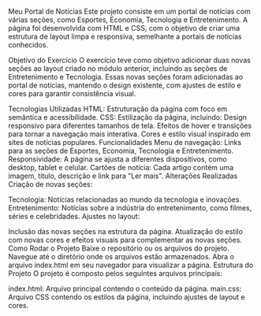 Meu Portal de Notícias
Este projeto consiste em um portal de notícias com várias seções, como Esportes, Economia, Tecnologia e Entretenimento. A página foi desenvolvida com HTML e CSS, com o objetivo de criar uma estrutura de layout limpa e responsiva, semelhante a portais de notícias conhecidos.

Objetivo do Exercício
O exercício teve como objetivo adicionar duas novas seções ao layout criado no módulo anterior, incluindo as seções de Entretenimento e Tecnologia. Essas novas seções foram adicionadas ao portal de notícias, mantendo o design existente, com ajustes de estilo e cores para garantir consistência visual.

Tecnologias Utilizadas
HTML: Estruturação da página com foco em semântica e acessibilidade.
CSS: Estilização da página, incluindo:
Design responsivo para diferentes tamanhos de tela.
Efeitos de hover e transições para tornar a navegação mais interativa.
Cores e estilo visual inspirado em sites de notícias populares.
Funcionalidades
Menu de navegação: Links para as seções de Esportes, Economia, Tecnologia e Entretenimento.
Responsividade: A página se ajusta a diferentes dispositivos, como desktop, tablet e celular.
Cartões de notícia: Cada artigo contém uma imagem, título, descrição e link para "Ler mais".
Alterações Realizadas
Criação de novas seções:

Tecnologia: Notícias relacionadas ao mundo da tecnologia e inovações.
Entretenimento: Notícias sobre a indústria do entretenimento, como filmes, séries e celebridades.
Ajustes no layout:

Inclusão das novas seções na estrutura da página.
Atualização do estilo com novas cores e efeitos visuais para complementar as novas seções.
Como Rodar o Projeto
Baixe o repositório ou os arquivos do projeto.
Navegue até o diretório onde os arquivos estão armazenados.
Abra o arquivo index.html em seu navegador para visualizar a página.
Estrutura do Projeto
O projeto é composto pelos seguintes arquivos principais:

index.html: Arquivo principal contendo o conteúdo da página.
main.css: Arquivo CSS contendo os estilos da página, incluindo ajustes de layout e cores.